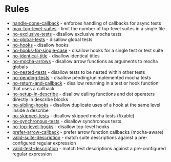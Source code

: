 # Rules

* [handle-done-callback](handle-done-callback.md) - enforces handling of callbacks for async tests
* [max-top-level-suites](max-top-level-suites.md) - limit the number of top-level suites in a single file
* [no-exclusive-tests](no-exclusive-tests.md) - disallow exclusive mocha tests
* [no-global-tests](no-global-tests.md) - disallow global tests
* [no-hooks](no-hooks.md) - disallow hooks
* [no-hooks-for-single-case](no-hooks-for-single-case.md) - disallow hooks for a single test or test suite
* [no-identical-title](no-identical-title.md) - disallow identical titles
* [no-mocha-arrows](no-mocha-arrows.md) - disallow arrow functions as arguments to mocha globals
* [no-nested-tests](no-nested-tests.md) - disallow tests to be nested within other tests
* [no-pending-tests](no-pending-tests.md) - disallow pending/unimplemented mocha tests
* [no-return-and-callback](no-return-and-callback.md) - disallow returning in a test or hook function that uses a callback
* [no-setup-in-describe](no-setup-in-describe.md) - disallow calling functions and dot operaters directly in describe blocks
* [no-sibling-hooks](no-sibling-hooks.md) - disallow duplicate uses of a hook at the same level inside a describe
* [no-skipped-tests](no-skipped-tests.md) - disallow skipped mocha tests (fixable)
* [no-synchronous-tests](no-synchronous-tests.md) - disallow synchronous tests
* [no-top-level-hooks](no-top-level-hooks.md) - disallow top-level hooks
* [prefer-arrow-callback](prefer-arrow-callback.md) - prefer arrow function callbacks (mocha-aware)
* [valid-suite-description](valid-suite-description.md) - match suite descriptions against a pre-configured regular expression
* [valid-test-description](valid-test-description.md) - match test descriptions against a pre-configured regular expression
